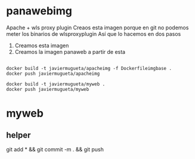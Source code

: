 # panawebimg
Apache + wls proxy plugin
Creaos esta imagen porque en git no podemos meter los binarios de wlsproxyplugin
Así que lo hacemos en dos pasos
1) Creamos esta imagen
2) Creamos la imagen panaweb a partir de esta
##
```
docker build -t javiermugueta/apacheimg -f Dockerfileimgbase .
docker push javiermugueta/apacheimg

docker build -t javiermugueta/myweb .
docker push javiermugueta/myweb
```
# myweb

## helper
git add * && git commit -m . && git push